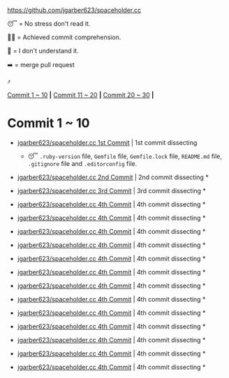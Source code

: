 https://github.com/jgarber623/spaceholder.cc

😴 =  No stress don't read it.

🤔✅ = Achieved commit comprehension.

🤯 = I don't understand it.

➡️ = merge pull request

⤴️

[Commit 1 ~ 10](#commit-1--10) **|**
[Commit 11 ~ 20](#commit-11--20) **|**
[Commit 20 ~ 30](#commit-20--30) **|**

# Commit 1 ~ 10

* [jgarber623/spaceholder.cc 1st Commit](https://github.com/jgarber623/spaceholder.cc/tree/fe074a8ff759fb610b14ee19de475d52c8164190) |
1st commit dissecting
  * 😴 `.ruby-version` file, `Gemfile` file, `Gemfile.lock` file, `README.md` file, `.gitignore` file and `.editorconfig` file.

* [jgarber623/spaceholder.cc 2nd Commit](https://github.com/jgarber623/spaceholder.cc/tree/da23c2a96dd37a1cedb861ab4d9233af3ee93a28) |
2nd commit dissecting
  *

* [jgarber623/spaceholder.cc 3rd Commit](https://github.com/jgarber623/spaceholder.cc/tree/61b0e2c824b68f1fbddf1692f8b52d2b90c61e21) |
3rd commit dissecting
  *

* [jgarber623/spaceholder.cc 4th Commit]() |
4th commit dissecting
  *

* [jgarber623/spaceholder.cc 4th Commit]() |
4th commit dissecting
  *

* [jgarber623/spaceholder.cc 4th Commit]() |
4th commit dissecting
  *

* [jgarber623/spaceholder.cc 4th Commit]() |
4th commit dissecting
  *

* [jgarber623/spaceholder.cc 4th Commit]() |
4th commit dissecting
  *

* [jgarber623/spaceholder.cc 4th Commit]() |
4th commit dissecting
  *

* [jgarber623/spaceholder.cc 4th Commit]() |
4th commit dissecting
  *

* [jgarber623/spaceholder.cc 4th Commit]() |
4th commit dissecting
  *

* [jgarber623/spaceholder.cc 4th Commit]() |
4th commit dissecting
  *

* [jgarber623/spaceholder.cc 4th Commit]() |
4th commit dissecting
  *

* [jgarber623/spaceholder.cc 4th Commit]() |
4th commit dissecting
  *

* [jgarber623/spaceholder.cc 4th Commit]() |
4th commit dissecting
  *

* [jgarber623/spaceholder.cc 4th Commit]() |
4th commit dissecting
  *
